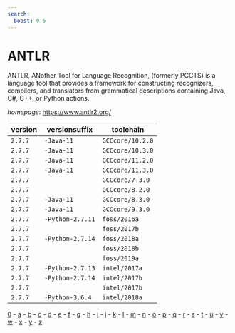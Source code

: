 ```yaml
---
search:
  boost: 0.5
---
```

# ANTLR

ANTLR, ANother Tool for Language Recognition, (formerly PCCTS)  is a language tool that provides a framework for constructing recognizers,  compilers, and translators from grammatical descriptions containing  Java, C#, C++, or Python actions.

*homepage*: <https://www.antlr2.org/>

version | versionsuffix | toolchain
--------|---------------|----------
``2.7.7`` | ``-Java-11`` | ``GCCcore/10.2.0``
``2.7.7`` | ``-Java-11`` | ``GCCcore/10.3.0``
``2.7.7`` | ``-Java-11`` | ``GCCcore/11.2.0``
``2.7.7`` | ``-Java-11`` | ``GCCcore/11.3.0``
``2.7.7`` |  | ``GCCcore/7.3.0``
``2.7.7`` |  | ``GCCcore/8.2.0``
``2.7.7`` | ``-Java-11`` | ``GCCcore/8.3.0``
``2.7.7`` | ``-Java-11`` | ``GCCcore/9.3.0``
``2.7.7`` | ``-Python-2.7.11`` | ``foss/2016a``
``2.7.7`` |  | ``foss/2017b``
``2.7.7`` | ``-Python-2.7.14`` | ``foss/2018a``
``2.7.7`` |  | ``foss/2018b``
``2.7.7`` |  | ``foss/2019a``
``2.7.7`` | ``-Python-2.7.13`` | ``intel/2017a``
``2.7.7`` | ``-Python-2.7.14`` | ``intel/2017b``
``2.7.7`` |  | ``intel/2017b``
``2.7.7`` | ``-Python-3.6.4`` | ``intel/2018a``

[0](../0/index.md) - [a](../a/index.md) - [b](../b/index.md) - [c](../c/index.md) - [d](../d/index.md) - [e](../e/index.md) - [f](../f/index.md) - [g](../g/index.md) - [h](../h/index.md) - [i](../i/index.md) - [j](../j/index.md) - [k](../k/index.md) - [l](../l/index.md) - [m](../m/index.md) - [n](../n/index.md) - [o](../o/index.md) - [p](../p/index.md) - [q](../q/index.md) - [r](../r/index.md) - [s](../s/index.md) - [t](../t/index.md) - [u](../u/index.md) - [v](../v/index.md) - [w](../w/index.md) - [x](../x/index.md) - [y](../y/index.md) - [z](../z/index.md)

